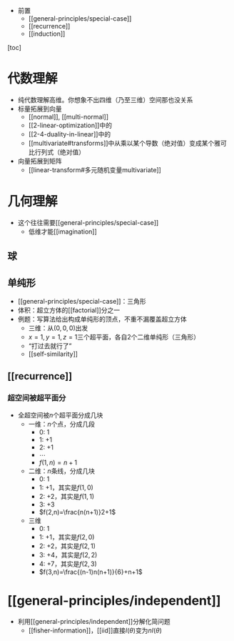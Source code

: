 - 前置
  - [[general-principles/special-case]]
  - [[recurrence]]
  - [[induction]]

[toc]
# 代数理解
- 纯代数理解高维。你想象不出四维（乃至三维）空间那也没关系
- 标量拓展到向量
  - [[normal]], [[multi-normal]]
  - [[2-linear-optimization]]中的
  - [[2-4-duality-in-linear]]中的
  - [[multivariate#transforms]]中从乘以某个导数（绝对值）变成某个雅可比行列式（绝对值）
- 向量拓展到矩阵
  - [[linear-transform#多元随机变量multivariate]]
# 几何理解
- 这个往往需要[[general-principles/special-case]]
  - 低维才能[[imagination]]
## 球
## 单纯形
- [[general-principles/special-case]]：三角形
- 体积：超立方体的[[factorial]]分之一
- 例题：写算法给出构成单纯形的顶点，不重不漏覆盖超立方体
  - 三维：从$(0,0, 0)$出发
  - $x=1,y=1,z=1$三个超平面，各自2个二维单纯形（三角形）
  - “打过去就行了”
  - [[self-similarity]]
## [[recurrence]]
### 超空间被超平面分
- 全超空间被$n$个超平面分成几块
  - 一维：$n$个点，分成几段
    - 0: 1
    - 1: +1
    - 2: +1
    - $\cdots$
    - $f(1,n)=n+1$
  - 二维：$n$条线，分成几块
    - 0: 1
    - 1: +1，其实是$f(1,0)$
    - 2: +2，其实是$f(1,1)$
    - 3: +3
    - $f(2,n)=\frac{n(n+1)}2+1$
  - 三维
    - 0: 1
    - 1: +1，其实是$f(2,0)$
    - 2: +2，其实是$f(2,1)$
    - 3: +4，其实是$f(2,2)$
    - 4: +7，其实是$f(2,3)$
    - $f(3,n)=\frac{(n-1)n(n+1)}{6}+n+1$
# [[general-principles/independent]]
- 利用[[general-principles/independent]]分解化简问题
  - [[fisher-information]]，[[iid]]直接$I(\theta)$变为$nI(\theta)$